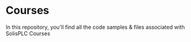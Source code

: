 # Courses
In this repository, you'll find all the code samples &amp;  files associated with SolisPLC Courses
